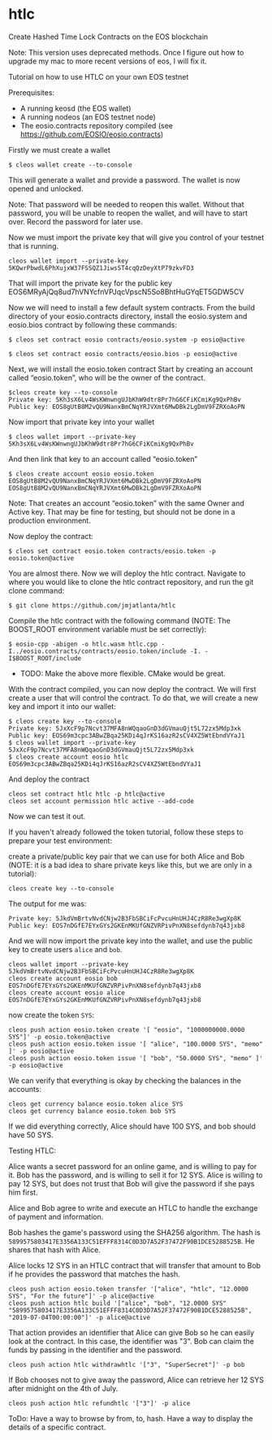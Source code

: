 # htlc
Create Hashed Time Lock Contracts on the EOS blockchain

Note: This version uses deprecated methods. Once I figure out how to upgrade my mac to more recent versions of eos, I will fix it.

Tutorial on how to use HTLC on your own EOS testnet

Prerequisites:

- A running keosd (the EOS wallet)
- A running nodeos (an EOS testnet node)
- The eosio.contracts repository compiled (see https://github.com/EOSIO/eosio.contracts)

Firstly we must create a wallet

`$ cleos wallet create --to-console`

This will generate a wallet and provide a password. The wallet is now opened and unlocked.

Note: That password will be needed to reopen this wallet. Without that password, you will be unable to reopen the wallet, and will have to start over. Record the password for later use.

Now we must import the private key that will give you control of your testnet that is running.

`cleos wallet import --private-key 5KQwrPbwdL6PhXujxW37FSSQZ1JiwsST4cqQzDeyXtP79zkvFD3`

That will import the private key for the public key EOS6MRyAjQq8ud7hVNYcfnVPJqcVpscN5So8BhtHuGYqET5GDW5CV

Now we will need to install a few default system contracts. From the build directory of your eosio.contracts directory, install the eosio.system and eosio.bios contract by following these commands:

`$ cleos set contract eosio contracts/eosio.system -p eosio@active`

`$ cleos set contract eosio contracts/eosio.bios -p eosio@active`

Next, we will install the eosio.token contract Start by creating an account called “eosio.token”, who will be the owner of the contract.

```
$cleos create key --to-console
Private key: 5Kh3sX6Lv4WsKWnwngUJbKhW9dtr8Pr7hG6CFiKCmiKg9QxPhBv
Public key: EOS8gUtB8M2vQU9NanxBmCNqYRJVXmt6MwDBk2LgDmV9FZRXoAoPN
```

Now import that private key into your wallet

`$ cleos wallet import --private-key 5Kh3sX6Lv4WsKWnwngUJbKhW9dtr8Pr7hG6CFiKCmiKg9QxPhBv`

And then link that key to an account called “eosio.token”

`$ cleos create account eosio eosio.token EOS8gUtB8M2vQU9NanxBmCNqYRJVXmt6MwDBk2LgDmV9FZRXoAoPN EOS8gUtB8M2vQU9NanxBmCNqYRJVXmt6MwDBk2LgDmV9FZRXoAoPN`

Note: That creates an account “eosio.token” with the same Owner and Active key. That may be fine for testing, but should not be done in a production environment.

Now deploy the contract:

`$ cleos set contract eosio.token contracts/eosio.token -p eosio.token@active`

You are almost there. Now we will deploy the htlc contract. Navigate to where you would like to clone the htlc contract repository, and run the git clone command:

`$ git clone https://github.com/jmjatlanta/htlc`

Compile the htlc contract with the following command (NOTE: The BOOST_ROOT environment variable must be set correctly):

`$ eosio-cpp -abigen -o htlc.wasm htlc.cpp -I../eosio.contracts/contracts/eosio.token/include -I. -I$BOOST_ROOT/include`

- TODO: Make the above more flexible. CMake would be great.

With the contract compiled, you can now deploy the contract. We will first create a user that will control the contract. To do that, we will create a new key and import it into our wallet:

```
$ cleos create key --to-console
Private key: 5JxXcF9p7Ncvt37MFA8nWQqaoGnD3dGVmauQjt5L72zx5Mdp3xk
Public key: EOS69m3cpc3ABwZBqa25KDi4qJrKS16azR2sCV4XZ5WtEbndVYaJ1
$ cleos wallet import --private-key 5JxXcF9p7Ncvt37MFA8nWQqaoGnD3dGVmauQjt5L72zx5Mdp3xk
$ cleos create account eosio htlc EOS69m3cpc3ABwZBqa25KDi4qJrKS16azR2sCV4XZ5WtEbndVYaJ1
```

And deploy the contract

```
cleos set contract htlc htlc -p htlc@active
cleos set account permission htlc active --add-code
```

Now we can test it out.

If you haven't already followed the token tutorial, follow these steps to prepare your test environment:

create a private/public key pair that we can use for both Alice and Bob (NOTE: it is a bad idea to share private keys like this, but we are only in a tutorial):

`cleos create key --to-console`

The output for me was:

```
Private key: 5JkdVmBrtvNvdCNjw2B3FbSBCiFcPvcuHnUHJ4CzR8Re3wgXp8K
Public key: EOS7nDGfE7EYxGYs2GKEnMKUfGNZVRPivPnXN8sefdynb7q43jxb8
```

And we will now import the private key into the wallet, and use the public key to create users `alice` and `bob`.

```
cleos wallet import --private-key 5JkdVmBrtvNvdCNjw2B3FbSBCiFcPvcuHnUHJ4CzR8Re3wgXp8K
cleos create account eosio bob EOS7nDGfE7EYxGYs2GKEnMKUfGNZVRPivPnXN8sefdynb7q43jxb8
cleos create account eosio alice EOS7nDGfE7EYxGYs2GKEnMKUfGNZVRPivPnXN8sefdynb7q43jxb8
```

now create the token `SYS`:

```
cleos push action eosio.token create '[ "eosio", "1000000000.0000 SYS"]' -p eosio.token@active
cleos push action eosio.token issue '[ "alice", "100.0000 SYS", "memo" ]' -p eosio@active
cleos push action eosio.token issue '[ "bob", "50.0000 SYS", "memo" ]' -p eosio@active
```

We can verify that everything is okay by checking the balances in the accounts:

```
cleos get currency balance eosio.token alice SYS
cleos get currency balance eosio.token bob SYS
```

If we did everything correctly, Alice should have 100 SYS, and bob should have 50 SYS.

Testing HTLC:

Alice wants a secret password for an online game, and is willing to pay for it. Bob has the password, and is willing to sell it for 12 SYS. Alice is willing to pay 12 SYS, but does not trust that Bob will give the password if she pays him first.

Alice and Bob agree to write and execute an HTLC to handle the exchange of payment and information.

Bob hashes the game's password using the SHA256 algorithm. The hash is `5899575803417E3356A133C51EFFF8314C0D3D7A52F37472F90B1DCE5288525B`. He shares that hash with Alice.

Alice locks 12 SYS in an HTLC contract that will transfer that amount to Bob if he provides the password that matches the hash. 

```
cleos push action eosio.token transfer '["alice", "htlc", "12.0000 SYS", "For the future"]' -p alice@active
cleos push action htlc build '["alice", "bob", "12.0000 SYS" "5899575803417E3356A133C51EFFF8314C0D3D7A52F37472F90B1DCE5288525B", "2019-07-04T00:00:00"]' -p alice@active
```

That action provides an identifier that Alice can give Bob so he can easily look at the contract. In this case, the identifier was "3". Bob can claim the funds by passing in the identifier and the password.

`cleos push action htlc withdrawhtlc '["3", "SuperSecret"]' -p bob`

If Bob chooses not to give away the password, Alice can retrieve her 12 SYS after midnight on the 4th of July.

`cleos push action htlc refundhtlc '["3"]' -p alice`

ToDo: Have a way to browse by from, to, hash. Have a way to display the details of a specific contract.